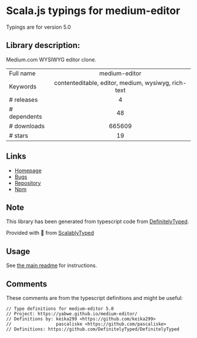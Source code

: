 
# Scala.js typings for medium-editor

Typings are for version 5.0

## Library description:
Medium.com WYSIWYG editor clone.

|                    |                 |
| ------------------ | :-------------: |
| Full name          | medium-editor |
| Keywords           | contenteditable, editor, medium, wysiwyg, rich-text |
| # releases         | 4 |
| # dependents       | 48 |
| # downloads        | 665609 |
| # stars            | 19 |

## Links
- [Homepage](http://yabwe.github.io/medium-editor/)
- [Bugs](https://github.com/yabwe/medium-editor/issues)
- [Repository](https://github.com/yabwe/medium-editor)
- [Npm](https://www.npmjs.com/package/medium-editor)
    


## Note
This library has been generated from typescript code from [DefinitelyTyped](https://definitelytyped.org).

Provided with :purple_heart: from [ScalablyTyped](https://github.com/oyvindberg/ScalablyTyped)

## Usage
See [the main readme](../../readme.md) for instructions.

## Comments

These comments are from the typescript definitions and might be useful:
```
// Type definitions for medium-editor 5.0
// Project: https://yabwe.github.io/medium-editor/
// Definitions by: keika299 <https://github.com/keika299>
//                 pascaliske <https://github.com/pascaliske>
// Definitions: https://github.com/DefinitelyTyped/DefinitelyTyped

```

